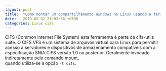 ```yaml
---
layout: post
title:  "Como montar um compartilhamento Windows no Linux usando a ferramenta CIFS"
date:   2019-08-02 21:03:36 +0530
categories: Linux cifs
---
```

CIFS (Common Internet File System) esta ferramenta é parte da cifs-utils suite. 
O CIFS VFS é um sistema de arquivos virtual para Linux para permitir acesso a servidores e dispositivos de armazenamento 
compatíveis com a especificação SNIA CIFS versão 1.0 ou posterior. Geralmente invocado indiretamente pelo comando mount,  
quando utiliza-se a opção ``-t cifs``.
